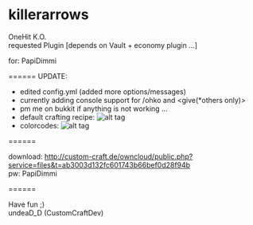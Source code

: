 killerarrows
============

OneHit K.O.                                       
requested Plugin
[depends on Vault + economy plugin ...]

for: PapiDimmi    

======
UPDATE:
  - edited config.yml (added more options/messages)
  - currently adding console support for /ohko <reload> <reset> <disable> and <give(*others only)>
  - pm me on bukkit if anything is not working ...
  - default crafting recipe: ![alt tag](http://www.minecraftrecipedesigner.com/creations/83707.png)
  - colorcodes: ![alt tag](http://societyandreligion.com/minecraft/wp-content/uploads/2013/06/Minecraft_Formatting.gif)

======

download: 
http://custom-craft.de/owncloud/public.php?service=files&t=ab3003d132fc601743b66bef0d28f94b              
pw: PapiDimmi 

======

Have fun ;)                                                                                   
undeaD_D (CustomCraftDev)
